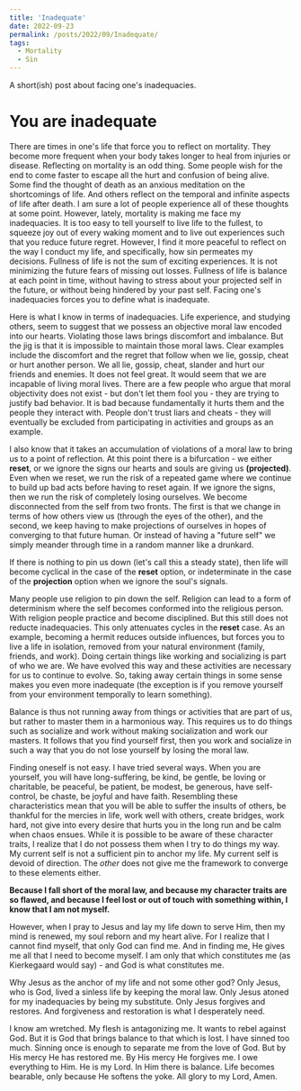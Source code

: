```yaml
---
title: 'Inadequate'
date: 2022-09-23
permalink: /posts/2022/09/Inadequate/
tags:
  - Mortality
  - Sin
---
```


A short(ish) post about facing one's inadequacies.

# You are inadequate

There are times in one's life that force you to reflect on mortality. They become more frequent when your body takes longer to heal from injuries or disease. Reflecting on mortality is an odd thing. Some people wish for the end to come faster to escape all the hurt and confusion of being alive. Some find the thought of death as an anxious meditation on the shortcomings of life. And others reflect on the temporal and infinite aspects of life after death.
I am sure a lot of people experience all of these thoughts at some point. However, lately, mortality is making me face my inadequacies. It is too easy to tell yourself to live life to the fullest, to squeeze joy out of every waking moment and to live out experiences such that you reduce future regret. However, I find it more peaceful to reflect on the way I conduct my life, and specifically, how sin permeates my decisions. Fullness of life is not the sum of exciting experiences. It is not minimizing the future fears of missing out losses. Fullness of life is balance at each point in time, without having to stress about your projected self in the future, or without being hindered by your past self. Facing one's inadequacies forces you to define what is inadequate.

Here is what I know in terms of inadequacies. Life experience, and studying others, seem to suggest that we possess an objective moral law encoded into our hearts. Violating those laws brings discomfort and imbalance. But the jig is that it is impossible to maintain those moral laws. Clear examples include the discomfort and the regret that follow when we lie, gossip, cheat or hurt another person. We all lie, gossip, cheat, slander and hurt our friends and enemies. It does not feel great. It would seem that we are incapable of living moral lives. There are a few people who argue that moral objectivity does not exist - but don't let them fool you - they are trying to justify bad behavior. It is bad because fundamentally it hurts them and the people they interact with. People don't trust liars and cheats - they will eventually be excluded from participating in activities and groups as an example.

I also know that it takes an accumulation of violations of a moral law to bring us to a point of reflection. At this point there is a bifurcation - we either **reset**, or we ignore the signs our hearts and souls are giving us **(projected)**. Even when we reset, we run the risk of a repeated game where we continue to build up bad acts before having to reset again. If we ignore the signs, then we run the risk of completely losing ourselves. We become disconnected from the self from two fronts. The first is that we change in terms of how others view us (through the eyes of the other), and the second, we keep having to make projections of ourselves in hopes of converging to that future human. Or instead of having a "future self" we simply meander through time in a random manner like a drunkard.

If there is nothing to pin us down (let's call this a steady state), then life will become cyclical in the case of the **reset** option, or indeterminate in the case of the **projection** option when we ignore the soul's signals.

Many people use religion to pin down the self. Religion can lead to a form of determinism where the self becomes conformed into the religious person. With religion people practice and become disciplined. But this still does not reducte  inadequacies. This only attenuates cycles in the **reset** case. As an example, becoming a hermit reduces outside influences, but forces you to live a life in isolation, removed from your natural environment (family, friends, and work). Doing certain things like working and socializing is part of who we are. We have evolved this way and these activities are necessary for us to continue to evolve. So, taking away certain things in some sense makes you even more inadequate (the exception is if you remove yourself from your environment temporally to learn something).

Balance is thus not running away from things or activities that are part of us, but rather to master them in a harmonious way. This requires us to do things such as socialize and work without making socialization and work our masters. It follows that you find yourself first, then you work and socialize in such a way that you do not lose yourself by losing the moral law.

Finding oneself is not easy. I have tried several ways. When you are yourself, you will have long-suffering, be kind, be gentle, be loving or charitable, be peaceful, be patient, be modest, be generous, have self-control, be chaste, be joyful and have faith. Resembling these characteristics mean that you will be able to suffer the insults of others, be thankful for the mercies in life, work well with others, create bridges, work hard, not give into every desire that hurts you in the long run and be calm when chaos ensues. While it is possible to be aware of these character traits, I realize that I do not possess them when I try to do things my way. My current self is not a sufficient pin to anchor my life. My current self is devoid of direction. The *other* does not give me the framework to converge to these elements either. 

**Because I fall short of the moral law, and because my character traits are so flawed, and because I feel lost or out of touch with something within, I know that I am not myself.**

However, when I pray to Jesus and lay my life down to serve Him, then my mind is renewed, my soul reborn and my heart alive. For I realize that I cannot find myself, that only God can find me. And in finding me, He gives me all that I need to become myself. I am only that which constitutes me (as Kierkegaard would say) - and God is what constitutes me.

Why Jesus as the anchor of my life and not some other god? Only Jesus, who is God, lived a sinless life by keeping the moral law. Only Jesus atoned for my inadequacies by being my substitute. Only Jesus forgives and restores. And forgiveness and restoration is what I desperately need.

I know am wretched. My flesh is antagonizing me. It wants to rebel against God. But it is God that brings balance to that which is lost. I have sinned too much. Sinning once is enough to separate me from the love of God. But by His mercy He has restored me. By His mercy He forgives me. I owe everything to Him. He is my Lord. In Him there is balance. Life becomes bearable, only because He softens the yoke. All glory to my Lord, Amen.
